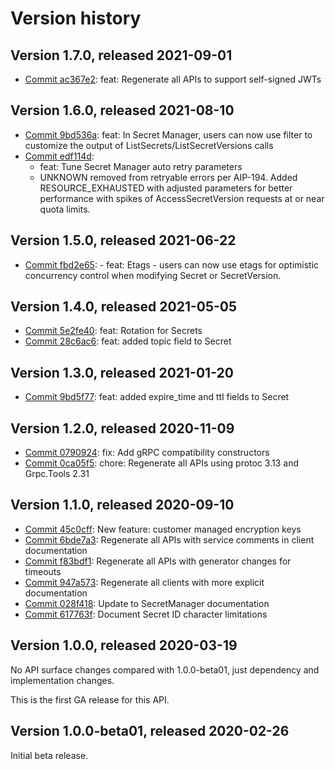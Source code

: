 # Version history

## Version 1.7.0, released 2021-09-01

- [Commit ac367e2](https://github.com/googleapis/google-cloud-dotnet/commit/ac367e2): feat: Regenerate all APIs to support self-signed JWTs

## Version 1.6.0, released 2021-08-10

- [Commit 9bd536a](https://github.com/googleapis/google-cloud-dotnet/commit/9bd536a): feat: In Secret Manager, users can now use filter to customize the output of ListSecrets/ListSecretVersions calls
- [Commit edf114d](https://github.com/googleapis/google-cloud-dotnet/commit/edf114d):
  - feat: Tune Secret Manager auto retry parameters
  - UNKNOWN removed from retryable errors per AIP-194. Added RESOURCE_EXHAUSTED with adjusted parameters for better performance with spikes of AccessSecretVersion requests at or near quota limits.

## Version 1.5.0, released 2021-06-22

- [Commit fbd2e65](https://github.com/googleapis/google-cloud-dotnet/commit/fbd2e65): - feat: Etags - users can now use etags for optimistic concurrency control when modifying Secret or SecretVersion.

## Version 1.4.0, released 2021-05-05

- [Commit 5e2fe40](https://github.com/googleapis/google-cloud-dotnet/commit/5e2fe40): feat: Rotation for Secrets
- [Commit 28c6ac6](https://github.com/googleapis/google-cloud-dotnet/commit/28c6ac6): feat: added topic field to Secret

## Version 1.3.0, released 2021-01-20

- [Commit 9bd5f77](https://github.com/googleapis/google-cloud-dotnet/commit/9bd5f77): feat: added expire_time and ttl fields to Secret

## Version 1.2.0, released 2020-11-09

- [Commit 0790924](https://github.com/googleapis/google-cloud-dotnet/commit/0790924): fix: Add gRPC compatibility constructors
- [Commit 0ca05f5](https://github.com/googleapis/google-cloud-dotnet/commit/0ca05f5): chore: Regenerate all APIs using protoc 3.13 and Grpc.Tools 2.31

## Version 1.1.0, released 2020-09-10

- [Commit 45c0cff](https://github.com/googleapis/google-cloud-dotnet/commit/45c0cff): New feature: customer managed encryption keys
- [Commit 6bde7a3](https://github.com/googleapis/google-cloud-dotnet/commit/6bde7a3): Regenerate all APIs with service comments in client documentation
- [Commit f83bdf1](https://github.com/googleapis/google-cloud-dotnet/commit/f83bdf1): Regenerate all APIs with generator changes for timeouts
- [Commit 947a573](https://github.com/googleapis/google-cloud-dotnet/commit/947a573): Regenerate all clients with more explicit documentation
- [Commit 028f418](https://github.com/googleapis/google-cloud-dotnet/commit/028f418): Update to SecretManager documentation
- [Commit 617763f](https://github.com/googleapis/google-cloud-dotnet/commit/617763f): Document Secret ID character limitations

## Version 1.0.0, released 2020-03-19

No API surface changes compared with 1.0.0-beta01, just dependency
and implementation changes.

This is the first GA release for this API.

## Version 1.0.0-beta01, released 2020-02-26

Initial beta release.
